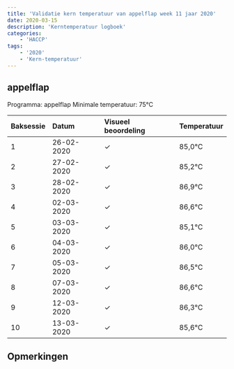```yaml
---
title: 'Validatie kern temperatuur van appelflap week 11 jaar 2020'
date: 2020-03-15
description: 'Kerntemperatuur logboek'
categories:
    - 'HACCP'
tags:
    - '2020'
    - 'Kern-temperatuur'
---
```


## appelflap

Programma: appelflap
Minimale temperatuur: 75°C

| Baksessie | Datum | Visueel beoordeling | Temperatuur |
|:---|:---|:---|:---|
| 1 | 26-02-2020 | &check; | 85,0°C |
| 2 | 27-02-2020 | &check; | 85,2°C |
| 3 | 28-02-2020 | &check; | 86,9°C |
| 4 | 02-03-2020 | &check; | 86,6°C |
| 5 | 03-03-2020 | &check; | 85,1°C |
| 6 | 04-03-2020 | &check; | 86,0°C |
| 7 | 05-03-2020 | &check; | 86,5°C |
| 8 | 07-03-2020 | &check; | 86,6°C |
| 9 | 12-03-2020 | &check; | 86,3°C |
| 10 | 13-03-2020 | &check; | 85,6°C |

## Opmerkingen


